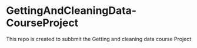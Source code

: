 # GettingAndCleaningData-CourseProject
This repo is created to subbmit the Getting and cleaning data course Project
